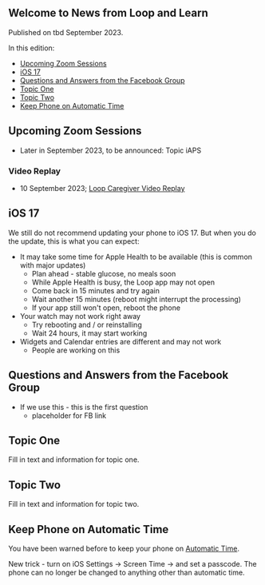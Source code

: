 ## Welcome to News from&nbsp;<span translate="no">Loop and Learn</span>&nbsp;

Published on tbd September 2023.

In this edition:

* [Upcoming Zoom Sessions](#upcoming-zoom-sessions)
* [<span translate="no">iOS 17</span>](#ios-17)
* [Questions and Answers from the Facebook Group](#questions-and-answers-from-the-facebook-group)
* [Topic One](#topic-one)
* [Topic Two](#topic-two)
* [Keep Phone on Automatic Time](#keep-phone-on-automatic-time)

## Upcoming Zoom Sessions

* Later in September 2023, to be announced: Topic&nbsp;<span translate="no">iAPS</span>

### Video Replay

* 10 September 2023;&nbsp;[<span translate="no">Loop Caregiver</span>&nbsp;Video Replay](https://www.youtube.com/watch?v=fnksaQ3PRfU)

## <span translate="no">iOS 17</span>

We still do not recommend updating your phone to iOS 17. But when you do the update, this is what you can expect:

* It may take some time for Apple Health to be available (this is common with major updates)
    * Plan ahead - stable glucose, no meals soon
    * While Apple Health is busy, the Loop app may not open
    * Come back in 15 minutes and try again
    * Wait another 15 minutes (reboot might interrupt the processing)
    * If your app still won't open, reboot the phone
* Your watch may not work right away
    * Try rebooting and / or reinstalling
    * Wait 24 hours, it may start working
* Widgets and Calendar entries are different and may not work
    * People are working on this

## Questions and Answers from the Facebook Group

* If we use this - this is the first question
    * placeholder for FB link

## Topic One

Fill in text and information for topic one.

## Topic Two

Fill in text and information for topic two.

## Keep Phone on Automatic Time

You have been warned before to keep your phone on [Automatic Time](https://loopkit.github.io/loopdocs/troubleshooting/time-change/#loop-phone-must-be-on-automatic-time).

New trick - turn on iOS Settings -> Screen Time -> and set a passcode. The phone can no longer be changed to anything other than automatic time.
